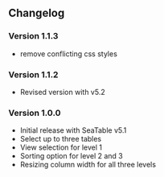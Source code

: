 ## Changelog

### Version 1.1.3

- remove conflicting css styles

### Version 1.1.2

- Revised version with v5.2

### Version 1.0.0

- Initial release with SeaTable v5.1
- Select up to three tables
- View selection for level 1
- Sorting option for level 2 and 3
- Resizing column width for all three levels


